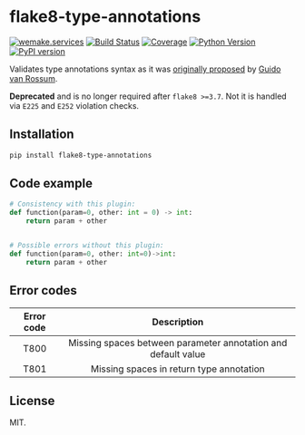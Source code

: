 # flake8-type-annotations

[![wemake.services](https://img.shields.io/badge/-wemake.services-green.svg?label=%20&logo=data%3Aimage%2Fpng%3Bbase64%2CiVBORw0KGgoAAAANSUhEUgAAABAAAAAQCAMAAAAoLQ9TAAAABGdBTUEAALGPC%2FxhBQAAAAFzUkdCAK7OHOkAAAAbUExURQAAAAAAAAAAAAAAAAAAAAAAAAAAAAAAAP%2F%2F%2F5TvxDIAAAAIdFJOUwAjRA8xXANAL%2Bv0SAAAADNJREFUGNNjYCAIOJjRBdBFWMkVQeGzcHAwksJnAPPZGOGAASzPzAEHEGVsLExQwE7YswCb7AFZSF3bbAAAAABJRU5ErkJggg%3D%3D)](https://wemake.services) [![Build Status](https://travis-ci.org/sobolevn/flake8-type-annotations.svg?branch=master)](https://travis-ci.org/sobolevn/flake8-type-annotations) [![Coverage](https://coveralls.io/repos/github/sobolevn/flake8-type-annotations/badge.svg?branch=master)](https://coveralls.io/github/sobolevn/flake8-type-annotations?branch=master) [![Python Version](https://img.shields.io/pypi/pyversions/flake8-type-annotations.svg)](https://pypi.org/project/flake8-type-annotations/) [![PyPI version](https://badge.fury.io/py/flake8-type-annotations.svg)](https://pypi.org/project/flake8-type-annotations/)

Validates type annotations syntax
as it was [originally proposed](https://github.com/PyCQA/pycodestyle/issues/357)
by [Guido van Rossum](https://github.com/gvanrossum).

**Deprecated** and is no longer required after `flake8 >=3.7`.
Not it is handled via `E225` and `E252` violation checks.

## Installation

```bash
pip install flake8-type-annotations
```

## Code example

```python
# Consistency with this plugin:
def function(param=0, other: int = 0) -> int:
    return param + other


# Possible errors without this plugin:
def function(param=0, other: int=0)->int:
    return param + other
```

## Error codes

| Error code |                          Description                          |
|:----------:|:-------------------------------------------------------------:|
|    T800    | Missing spaces between parameter annotation and default value |
|    T801    | Missing spaces in return type annotation                      |

## License

MIT.
